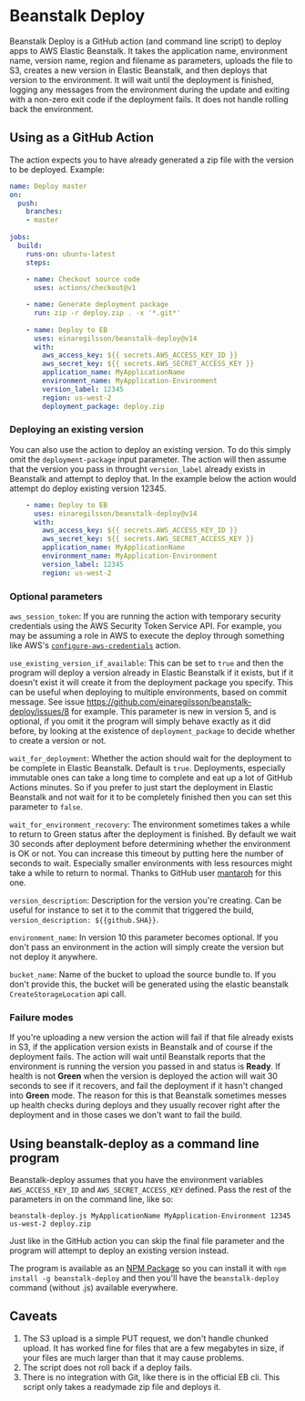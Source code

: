 # Beanstalk Deploy

Beanstalk Deploy is a GitHub action (and command line script) to deploy apps to AWS Elastic Beanstalk. It takes the application
name, environment name, version name, region and filename as parameters, uploads the file to S3, creates a new version in
Elastic Beanstalk, and then deploys that version to the environment. It will wait until the deployment is finished, logging
any messages from the environment during the update and exiting with a non-zero exit code if the deployment fails. It does
not handle rolling back the environment.

## Using as a GitHub Action

The action expects you to have already generated a zip file with the version to be deployed. Example:

```yaml
name: Deploy master
on:
  push:
    branches:
    - master
    
jobs:
  build:
    runs-on: ubuntu-latest
    steps:
    
    - name: Checkout source code
      uses: actions/checkout@v1

    - name: Generate deployment package
      run: zip -r deploy.zip . -x '*.git*'
      
    - name: Deploy to EB
      uses: einaregilsson/beanstalk-deploy@v14
      with:
        aws_access_key: ${{ secrets.AWS_ACCESS_KEY_ID }}
        aws_secret_key: ${{ secrets.AWS_SECRET_ACCESS_KEY }}
        application_name: MyApplicationName
        environment_name: MyApplication-Environment
        version_label: 12345
        region: us-west-2
        deployment_package: deploy.zip
```

### Deploying an existing version

You can also use the action to deploy an existing version. To do this simply omit the ```deployment-package``` input parameter.
The action will then assume that the version you pass in throught ```version_label``` already exists in Beanstalk and
attempt to deploy that. In the example below the action would attempt do deploy existing version 12345.

```yaml
    - name: Deploy to EB
      uses: einaregilsson/beanstalk-deploy@v14
      with:
        aws_access_key: ${{ secrets.AWS_ACCESS_KEY_ID }}
        aws_secret_key: ${{ secrets.AWS_SECRET_ACCESS_KEY }}
        application_name: MyApplicationName
        environment_name: MyApplication-Environment
        version_label: 12345
        region: us-west-2
```


### Optional parameters

`aws_session_token`: If you are running the action with temporary security credentials using the AWS Security Token Service API. For example, you may be assuming a role in AWS to execute the deploy through something like AWS's [`configure-aws-credentials`](https://github.com/aws-actions/configure-aws-credentials) action.

`use_existing_version_if_available`: This can be set to `true` and then
the program will deploy a version already in Elastic Beanstalk if it exists, but if it doesn't exist it will create it
from the deployment package you specify. This can be useful when deploying to multiple environments, based on commit message.
See issue https://github.com/einaregilsson/beanstalk-deploy/issues/8 for example. This parameter is new in version 5, and is optional,
if you omit it the program will simply behave exactly as it did before, by looking at the existence of `deployment_package` to decide
whether to create a version or not.

`wait_for_deployment`: Whether the action should wait for the deployment to be complete in Elastic Beanstalk. Default is `true`.
Deployments, especially immutable ones can take a long time to complete and eat up a lot of GitHub Actions minutes. So if you prefer
to just start the deployment in Elastic Beanstalk and not wait for it to be completely finished then you can set this parameter to `false`.

`wait_for_environment_recovery`: The environment sometimes takes a while to return to Green status after the deployment
is finished. By default we wait 30 seconds after deployment before determining whether the environment is OK or not. You can
increase this timeout by putting here the number of seconds to wait. Especially smaller environments with less resources
might take a while to return to normal. Thanks to GitHub user [mantaroh](https://github.com/mantaroh) for this one.

`version_description`: Description for the version you're creating. Can be useful for instance to set it to the commit that
triggered the build, `version_description: ${{github.SHA}}`.

`environment_name`: In version 10 this parameter becomes optional. If you don't pass an environment in the action will simply create
the version but not deploy it anywhere.

`bucket_name`: Name of the bucket to upload the source bundle to. If you don't provide this, the bucket will be generated
 using the elastic beanstalk `CreateStorageLocation` api call.

### Failure modes
If you're uploading a new version the action will fail if that file already exists in S3, if the application version
exists in Beanstalk and of course if the deployment fails. The action will wait until Beanstalk reports that the
environment is running the version you passed in and status is **Ready**. If health is not **Green** when the version is deployed
the action will wait 30 seconds to see if it recovers, and fail the deployment if it hasn't changed into **Green** mode. The
reason for this is that Beanstalk sometimes messes up health checks during deploys and they usually recover right after
the deployment and in those cases we don't want to fail the build.

## Using beanstalk-deploy as a command line program

Beanstalk-deploy assumes that you have the environment variables ```AWS_ACCESS_KEY_ID``` and ```AWS_SECRET_ACCESS_KEY```
defined. Pass the rest of the parameters in on the command line, like so:

```
beanstalk-deploy.js MyApplicationName MyApplication-Environment 12345 us-west-2 deploy.zip
```

Just like in the GitHub action you can skip the final file parameter and the program will attempt to deploy an existing
version instead.

The program is available as an [NPM Package](https://www.npmjs.com/package/beanstalk-deploy) so you can install it with
```npm install -g beanstalk-deploy``` and then you'll have the ```beanstalk-deploy``` command (without .js) available
everywhere. 

## Caveats

1. The S3 upload is a simple PUT request, we don't handle chunked upload. It has worked fine for files that are a 
few megabytes in size, if your files are much larger than that it may cause problems.
2. The script does not roll back if a deploy fails.
3. There is no integration with Git, like there is in the official EB cli. This script only takes a readymade zip file and
deploys it.
